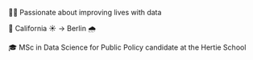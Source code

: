 👨‍💻 Passionate about improving lives with data

📍 California ☀️ -> Berlin 🌧️

🎓 MSc in Data Science for Public Policy candidate at the Hertie School
